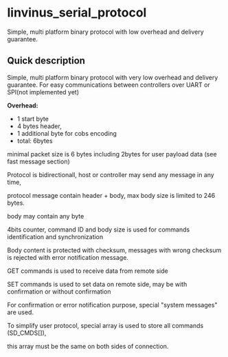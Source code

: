 # linvinus_serial_protocol

Simple, multi platform binary protocol with low overhead and delivery guarantee.

## Quick description


Simple, multi platform binary protocol with very low overhead and delivery guarantee.
For easy communications between controllers over UART or SPI(not implemented yet)

 __Overhead:__
 * 1 start byte
 * 4 bytes header,
 * 1 additional byte for cobs encoding
 * total: 6bytes

minimal packet size is 6 bytes including 2bytes for user payload data (see fast message section)

Protocol is bidirectionall, host or controller may send any message in any time,

protocol message contain header + body, max body size is limited to 246 bytes.

body may contain any byte

4bits counter, command ID and body size is used for commands identification and synchronization

Body content is protected with checksum, messages with wrong checksum is rejected with error notification message.

GET commands is used to receive data from remote side

SET commands is used to set data on remote side, may be with confirmation or without confirmation

For confirmation or error notification purpose, special "system messages" are used.


To simplify user protocol, special array is used to store all commands (SD_CMDS[]),

this array must be the same on both sides of connection.

